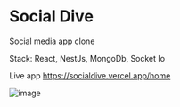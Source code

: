 # Social Dive
Social media app clone

Stack: React, NestJs, MongoDb, Socket Io

Live app https://socialdive.vercel.app/home

![image](https://ibb.co/dmGrSVq)
